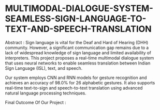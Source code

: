 # MULTIMODAL-DIALOGUE-SYSTEM-SEAMLESS-SIGN-LANGUAGE-TO-TEXT-AND-SPEECH-TRANSLATION

Abstract : 
Sign language is vital for the Deaf and Hard of Hearing (DHH) community. However, a significant communication gap remains due to a lack of widespread knowledge of sign language and limited availability of interpreters. This project proposes a real-time multimodal dialogue system that uses neural networks to enable seamless translation between Indian Sign Language (ISL), text, and speech.

Our system employs CNN and RNN models for gesture recognition and achieves an accuracy of 98.0% for 26 alphabetic gestures. It also supports real-time text-to-sign and speech-to-text translation using advanced natural language processing techniques.

Final Outcome Of Our Project :

